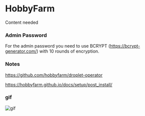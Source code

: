 # HobbyFarm

Content needed

### Admin Password

For the admin password you need to use BCRYPT (https://bcrypt-generator.com/) with 10 rounds of encryption.

### Notes

https://github.com/hobbyfarm/droplet-operator

https://hobbyfarm.github.io/docs/setup/post_install/

### gif

![gif](https://andyc.info/hobbyfarm_workshop.gif)